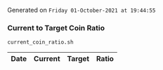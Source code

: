 Generated on `Friday 01-October-2021 at 19:44:55`

### Current to Target Coin Ratio
`current_coin_ratio.sh`

Date|Current|Target|Ratio
---|---|---|---
